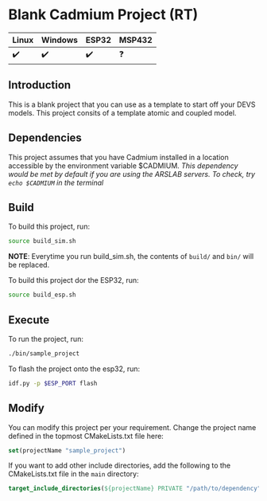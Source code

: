# Blank Cadmium Project (RT)
|  Linux | Windows| ESP32 | MSP432 |
|:--|:--|:--|:--|
|:heavy_check_mark:|:heavy_check_mark:|:heavy_check_mark:|:question:|
## Introduction
This is a blank project that you can use as a template to start off your DEVS models. This project consits of a template atomic and coupled model.

## Dependencies
This project assumes that you have Cadmium installed in a location accessible by the environment variable $CADMIUM.
_This dependency would be met by default if you are using the ARSLAB servers. To check, try `echo $CADMIUM` in the terminal_

## Build
To build this project, run:
```sh
source build_sim.sh
```
__NOTE__: Everytime you run build_sim.sh, the contents of `build/` and `bin/` will be replaced.

To build this project dor the ESP32, run:
```sh
source build_esp.sh
```

## Execute
To run the project, run:
```sh
./bin/sample_project
```

To flash the project onto the esp32, run:
```sh
idf.py -p $ESP_PORT flash
```

## Modify
You can modify this project per your requirement. Change the project name defined in the topmost CMakeLists.txt file here:
```cmake
set(projectName "sample_project")
```
If you want to add other include directories, add the following to the CMakeLists.txt file in the `main` directory:
```cmake
target_include_directories(${projectName} PRIVATE "/path/to/dependency")
```
